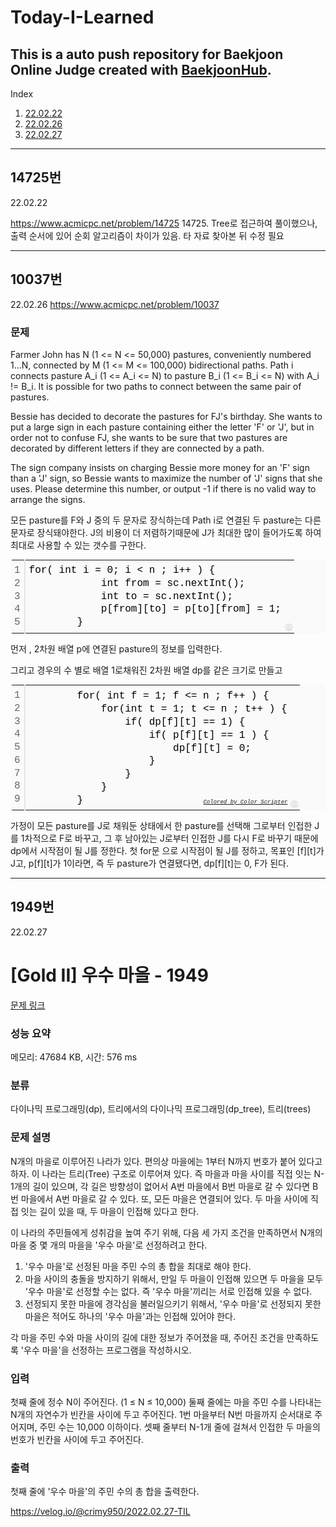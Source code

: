 # Today-I-Learned
This is a auto push repository for Baekjoon Online Judge created with [BaekjoonHub](https://github.com/BaekjoonHub/BaekjoonHub).
--------------------------

Index

1. [22.02.22](#14725번)
2. [22.02.26](#10037번)
3. [22.02.27](#1949번)
--------------------------


## 14725번
22.02.22

https://www.acmicpc.net/problem/14725
14725.
Tree로 접근하여 풀이했으나, 출력 순서에 있어 순회 알고리즘이 차이가 있음. 타 자료 찾아본 뒤 수정 필요

----------------------------

## 10037번

22.02.26
https://www.acmicpc.net/problem/10037

### 문제

Farmer John has N (1 <= N <= 50,000) pastures, conveniently numbered 1...N, connected by M (1 <= M <= 100,000) bidirectional paths. Path i connects pasture A_i (1 <= A_i <= N) to pasture B_i (1 <= B_i <= N) with A_i != B_i. It is possible for two paths to connect between the same pair of pastures.

Bessie has decided to decorate the pastures for FJ's birthday. She wants to put a large sign in each pasture containing either the letter 'F' or 'J', but in order not to confuse FJ, she wants to be sure that two pastures are decorated by different letters if they are connected by a path.

The sign company insists on charging Bessie more money for an 'F' sign than a 'J' sign, so Bessie wants to maximize the number of 'J' signs that she uses. Please determine this number, or output -1 if there is no valid way to arrange the signs.

모든 pasture를 F와 J 중의 두 문자로 장식하는데 Path i로 연결된 두 pasture는 다른 문자로 장식돼야한다. J의 비용이 더 저렴하기때문에 J가 최대한 많이 들어가도록 하여 최대로 사용할 수 있는 갯수를 구한다.

<div class="colorscripter-code" style="color:#010101;font-family:Consolas, 'Liberation Mono', Menlo, Courier, monospace !important; position:relative !important;overflow:auto"><table class="colorscripter-code-table" style="margin:0;padding:0;border:none;background-color:#fafafa;border-radius:4px;" cellspacing="0" cellpadding="0"><tr><td style="padding:6px;border-right:2px solid #e5e5e5"><div style="margin:0;padding:0;word-break:normal;text-align:right;color:#666;font-family:Consolas, 'Liberation Mono', Menlo, Courier, monospace !important;line-height:130%"><div style="line-height:130%">1</div><div style="line-height:130%">2</div><div style="line-height:130%">3</div><div style="line-height:130%">4</div><div style="line-height:130%">5</div></div></td><td style="padding:6px 0;text-align:left"><div style="margin:0;padding:0;color:#010101;font-family:Consolas, 'Liberation Mono', Menlo, Courier, monospace !important;line-height:130%"><div style="padding:0 6px; white-space:pre; line-height:130%">for(&nbsp;int&nbsp;i&nbsp;=&nbsp;0;&nbsp;i&nbsp;&lt;&nbsp;n&nbsp;;&nbsp;i++&nbsp;)&nbsp;{</div><div style="padding:0 6px; white-space:pre; line-height:130%">&nbsp;&nbsp;&nbsp;&nbsp;&nbsp;&nbsp;&nbsp;&nbsp;&nbsp;&nbsp;&nbsp;&nbsp;int&nbsp;from&nbsp;=&nbsp;sc.nextInt();</div><div style="padding:0 6px; white-space:pre; line-height:130%">&nbsp;&nbsp;&nbsp;&nbsp;&nbsp;&nbsp;&nbsp;&nbsp;&nbsp;&nbsp;&nbsp;&nbsp;int&nbsp;to&nbsp;=&nbsp;sc.nextInt();</div><div style="padding:0 6px; white-space:pre; line-height:130%">&nbsp;&nbsp;&nbsp;&nbsp;&nbsp;&nbsp;&nbsp;&nbsp;&nbsp;&nbsp;&nbsp;&nbsp;p[from][to]&nbsp;=&nbsp;p[to][from]&nbsp;=&nbsp;1;</div><div style="padding:0 6px; white-space:pre; line-height:130%">&nbsp;&nbsp;&nbsp;&nbsp;&nbsp;&nbsp;&nbsp;&nbsp;}</div></div></td><td style="vertical-align:bottom;padding:0 2px 4px 0"><a href="http://colorscripter.com/info#e" target="_blank" style="text-decoration:none;color:white"><span style="font-size:9px;word-break:normal;background-color:#e5e5e5;color:white;border-radius:10px;padding:1px">cs</span></a></td></tr></table></div>
    


먼저 , 2차원 배열 p에 연결된 pasture의 정보를 입력한다.

그리고 경우의 수 별로 배열 1로채워진 2차원 배열 dp를 같은 크기로 만들고 

<div class="colorscripter-code" style="color:#010101;font-family:Consolas, 'Liberation Mono', Menlo, Courier, monospace !important; position:relative !important;overflow:auto"><table class="colorscripter-code-table" style="margin:0;padding:0;border:none;background-color:#fafafa;border-radius:4px;" cellspacing="0" cellpadding="0"><tr><td style="padding:6px;border-right:2px solid #e5e5e5"><div style="margin:0;padding:0;word-break:normal;text-align:right;color:#666;font-family:Consolas, 'Liberation Mono', Menlo, Courier, monospace !important;line-height:130%"><div style="line-height:130%">1</div><div style="line-height:130%">2</div><div style="line-height:130%">3</div><div style="line-height:130%">4</div><div style="line-height:130%">5</div><div style="line-height:130%">6</div><div style="line-height:130%">7</div><div style="line-height:130%">8</div><div style="line-height:130%">9</div></div></td><td style="padding:6px 0;text-align:left"><div style="margin:0;padding:0;color:#010101;font-family:Consolas, 'Liberation Mono', Menlo, Courier, monospace !important;line-height:130%"><div style="padding:0 6px; white-space:pre; line-height:130%">&nbsp;&nbsp;&nbsp;&nbsp;&nbsp;&nbsp;&nbsp;&nbsp;for(&nbsp;int&nbsp;f&nbsp;=&nbsp;1;&nbsp;f&nbsp;&lt;=&nbsp;n&nbsp;;&nbsp;f++&nbsp;)&nbsp;{</div><div style="padding:0 6px; white-space:pre; line-height:130%">&nbsp;&nbsp;&nbsp;&nbsp;&nbsp;&nbsp;&nbsp;&nbsp;&nbsp;&nbsp;&nbsp;&nbsp;for(int&nbsp;t&nbsp;=&nbsp;1;&nbsp;t&nbsp;&lt;=&nbsp;n&nbsp;;&nbsp;t++&nbsp;)&nbsp;{</div><div style="padding:0 6px; white-space:pre; line-height:130%">&nbsp;&nbsp;&nbsp;&nbsp;&nbsp;&nbsp;&nbsp;&nbsp;&nbsp;&nbsp;&nbsp;&nbsp;&nbsp;&nbsp;&nbsp;&nbsp;if(&nbsp;dp[f][t]&nbsp;==&nbsp;1)&nbsp;{</div><div style="padding:0 6px; white-space:pre; line-height:130%">&nbsp;&nbsp;&nbsp;&nbsp;&nbsp;&nbsp;&nbsp;&nbsp;&nbsp;&nbsp;&nbsp;&nbsp;&nbsp;&nbsp;&nbsp;&nbsp;&nbsp;&nbsp;&nbsp;&nbsp;if(&nbsp;p[f][t]&nbsp;==&nbsp;1&nbsp;)&nbsp;{</div><div style="padding:0 6px; white-space:pre; line-height:130%">&nbsp;&nbsp;&nbsp;&nbsp;&nbsp;&nbsp;&nbsp;&nbsp;&nbsp;&nbsp;&nbsp;&nbsp;&nbsp;&nbsp;&nbsp;&nbsp;&nbsp;&nbsp;&nbsp;&nbsp;&nbsp;&nbsp;&nbsp;&nbsp;dp[f][t]&nbsp;=&nbsp;0;</div><div style="padding:0 6px; white-space:pre; line-height:130%">&nbsp;&nbsp;&nbsp;&nbsp;&nbsp;&nbsp;&nbsp;&nbsp;&nbsp;&nbsp;&nbsp;&nbsp;&nbsp;&nbsp;&nbsp;&nbsp;&nbsp;&nbsp;&nbsp;&nbsp;}</div><div style="padding:0 6px; white-space:pre; line-height:130%">&nbsp;&nbsp;&nbsp;&nbsp;&nbsp;&nbsp;&nbsp;&nbsp;&nbsp;&nbsp;&nbsp;&nbsp;&nbsp;&nbsp;&nbsp;&nbsp;}</div><div style="padding:0 6px; white-space:pre; line-height:130%">&nbsp;&nbsp;&nbsp;&nbsp;&nbsp;&nbsp;&nbsp;&nbsp;&nbsp;&nbsp;&nbsp;&nbsp;}</div><div style="padding:0 6px; white-space:pre; line-height:130%">&nbsp;&nbsp;&nbsp;&nbsp;&nbsp;&nbsp;&nbsp;&nbsp;}</div></div><div style="text-align:right;margin-top:-13px;margin-right:5px;font-size:9px;font-style:italic"><a href="http://colorscripter.com/info#e" target="_blank" style="color:#e5e5e5text-decoration:none">Colored by Color Scripter</a></div></td><td style="vertical-align:bottom;padding:0 2px 4px 0"><a href="http://colorscripter.com/info#e" target="_blank" style="text-decoration:none;color:white"><span style="font-size:9px;word-break:normal;background-color:#e5e5e5;color:white;border-radius:10px;padding:1px">cs</span></a></td></tr></table></div>


가정이 모든 pasture를 J로 채워둔 상태에서 한 pasture를 선택해 그로부터 인접한 J를 1차적으로 F로 바꾸고, 그 후 남아있는 J로부터 인접한 J를 다시 F로 바꾸기 때문에 dp에서 시작점이 될 J를 정한다.
첫 for문 으로 시작점이 될 J를 정하고, 목표인 [f][t]가 J고, p[f][t]가 1이라면, 즉 두 pasture가 연결됐다면, dp[f][t]는 0, F가 된다.

------------------------------

## 1949번

22.02.27

# [Gold II] 우수 마을 - 1949 

[문제 링크](https://www.acmicpc.net/problem/1949) 

### 성능 요약

메모리: 47684 KB, 시간: 576 ms

### 분류

다이나믹 프로그래밍(dp), 트리에서의 다이나믹 프로그래밍(dp_tree), 트리(trees)

### 문제 설명

<p>N개의 마을로 이루어진 나라가 있다. 편의상 마을에는 1부터 N까지 번호가 붙어 있다고 하자. 이 나라는 트리(Tree) 구조로 이루어져 있다. 즉 마을과 마을 사이를 직접 잇는 N-1개의 길이 있으며, 각 길은 방향성이 없어서 A번 마을에서 B번 마을로 갈 수 있다면 B번 마을에서 A번 마을로 갈 수 있다. 또, 모든 마을은 연결되어 있다. 두 마을 사이에 직접 잇는 길이 있을 때, 두 마을이 인접해 있다고 한다.</p>

<p>이 나라의 주민들에게 성취감을 높여 주기 위해, 다음 세 가지 조건을 만족하면서 N개의 마을 중 몇 개의 마을을 '우수 마을'로 선정하려고 한다.</p>

<ol>
	<li>'우수 마을'로 선정된 마을 주민 수의 총 합을 최대로 해야 한다.</li>
	<li>마을 사이의 충돌을 방지하기 위해서, 만일 두 마을이 인접해 있으면 두 마을을 모두 '우수 마을'로 선정할 수는 없다. 즉 '우수 마을'끼리는 서로 인접해 있을 수 없다.</li>
	<li>선정되지 못한 마을에 경각심을 불러일으키기 위해서, '우수 마을'로 선정되지 못한 마을은 적어도 하나의 '우수 마을'과는 인접해 있어야 한다.</li>
</ol>

<p>각 마을 주민 수와 마을 사이의 길에 대한 정보가 주어졌을 때, 주어진 조건을 만족하도록 '우수 마을'을 선정하는 프로그램을 작성하시오.</p>

### 입력 

 <p>첫째 줄에 정수 N이 주어진다. (1 ≤ N ≤ 10,000) 둘째 줄에는 마을 주민 수를 나타내는 N개의 자연수가 빈칸을 사이에 두고 주어진다. 1번 마을부터 N번 마을까지 순서대로 주어지며, 주민 수는 10,000 이하이다. 셋째 줄부터 N-1개 줄에 걸쳐서 인접한 두 마을의 번호가 빈칸을 사이에 두고 주어진다.</p>

### 출력 

 <p>첫째 줄에 '우수 마을'의 주민 수의 총 합을 출력한다.</p>

https://velog.io/@crimy950/2022.02.27-TIL


